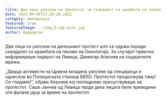 ```yaml
---
title: Две лица уапсени на протестот за скандалот со кражбата на лекови на Онкологија
date: 2023-09-05T17:10:24.145Z
category: македонија
featured: true
featuredImage: ../img/2-uap-prot.jpg
author: Вардарски
---
```

<!--StartFragment-->

Две лица се уапсени на денешниот протест што се одржа поради скандалот со кражбата на лекови на Oнкологија. За случајот првично информираше лидерот на Левица, Димитар Апасиев на социјалните мрежи.

„Двајца активисти на Црвена младина уапсени од специјалци и однесени во Полициската станица БЕКО. Протестот продолжува таму! Се гледаме!“, објави Апасиев кој попладнево присуствуваше на протестот. Саше Јанчев од Левица тврди дека лицата биле приведени оти фрлале јајца за време на протестот.

<!--EndFragment-->